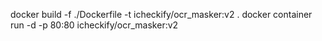 docker build -f ./Dockerfile -t icheckify/ocr_masker:v2 .
docker container run -d -p 80:80  icheckify/ocr_masker:v2